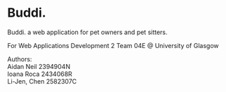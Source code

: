 # Buddi.
Buddi. a web application for pet owners and pet sitters.

For Web Applications Development 2 Team 04E @ University of Glasgow

Authors:<br>
Aidan Neil 2394904N<br>
Ioana Roca 2434068R<br>
Li-Jen, Chen 2582307C